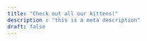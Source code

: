 ```yaml
---
title: "Check out all our kittens!"
description : "this is a meta description"
draft: false
---
```


